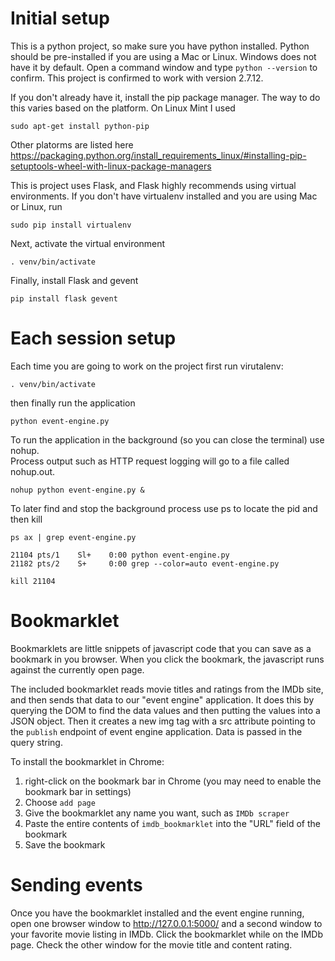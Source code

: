 # Initial setup
This is a python project, so make sure you have python installed.  Python
should be pre-installed if you are using a Mac or Linux.  Windows does not
have it by default.  Open a command window and type `python --version` to
confirm.  This project is confirmed to work with version 2.7.12.

If you don't already have it, install the pip package manager.  The way to
do this varies based on the platform.  On Linux Mint I used
```
sudo apt-get install python-pip
```
Other platorms are listed here
https://packaging.python.org/install_requirements_linux/#installing-pip-setuptools-wheel-with-linux-package-managers

This is project uses Flask, and Flask highly recommends using
virtual environments.  If you don't have virtualenv installed and you are using
Mac or Linux, run
```
sudo pip install virtualenv
```
Next, activate the virtual environment
```
. venv/bin/activate
```
Finally, install Flask and gevent
```
pip install flask gevent
```

# Each session setup
Each time you are going to work on the project first run virutalenv:
```
. venv/bin/activate
```
then finally run the application
```
python event-engine.py
```
To run the application in the background (so you can close the terminal) use nohup.  
Process output such as HTTP request logging will go to a file called nohup.out.
```
nohup python event-engine.py &
```
To later find and stop the background process use ps to locate the pid and then kill <pid>
```
ps ax | grep event-engine.py

21104 pts/1    Sl+    0:00 python event-engine.py
21182 pts/2    S+     0:00 grep --color=auto event-engine.py

kill 21104
``` 

# Bookmarklet
Bookmarklets are little snippets of javascript code that you can save as a
bookmark in you browser.  When you click the bookmark, the javascript runs
against the currently open page.

The included bookmarklet reads movie titles and ratings from the IMDb site,
and then sends that data to our "event engine" application.  It does this by
querying the DOM to find the data values and then putting the values into a
JSON object.  Then it creates a new img tag with a src attribute pointing to
the `publish` endpoint of event engine application.  Data is passed in the
query string.

To install the bookmarklet in Chrome:
  1. right-click on the bookmark bar in Chrome (you may need to enable the
  bookmark bar in settings)
  1. Choose `add page`
  1. Give the bookmarklet any name you want, such as `IMDb scraper`
  1. Paste the entire contents of `imdb_bookmarklet` into the "URL" field of
  the bookmark
  1. Save the bookmark

# Sending events
Once you have the bookmarklet installed and the event engine running, open
one browser window to http://127.0.0.1:5000/ and a second window to your
favorite movie listing in IMDb.  Click the bookmarklet while on the IMDb
page.  Check the other window for the movie title and content rating.
